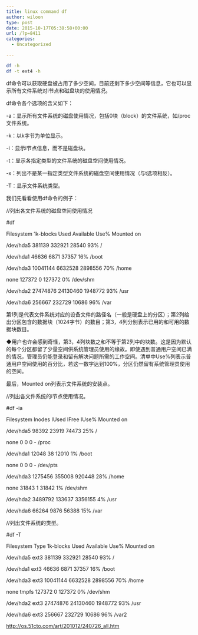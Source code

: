 ```yaml
---
title: linux command df
author: wiloon
type: post
date: 2015-10-17T05:38:58+00:00
url: /?p=8411
categories:
  - Uncategorized

---
```

```bash
df -h
df -t ext4 -h
```

df命令可以获取硬盘被占用了多少空间，目前还剩下多少空间等信息，它也可以显示所有文件系统对i节点和磁盘块的使用情况。

df命令各个选项的含义如下：

-a：显示所有文件系统的磁盘使用情况，包括0块（block）的文件系统，如/proc文件系统。
    
-k：以k字节为单位显示。
    
-i：显示i节点信息，而不是磁盘块。
    
-t：显示各指定类型的文件系统的磁盘空间使用情况。
    
-x：列出不是某一指定类型文件系统的磁盘空间使用情况（与t选项相反）。
    
-T：显示文件系统类型。
  
我们先看看使用df命令的例子：

//列出各文件系统的磁盘空间使用情况
  
#df
  
Filesystem 1k-blocks Used Available Use% Mounted on
  
/dev/hda5 381139 332921 28540 93% /
  
/dev/hda1 46636 6871 37357 16% /boot
  
/dev/hda3 10041144 6632528 2898556 70% /home
  
none 127372 0 127372 0% /dev/shm
  
/dev/hda2 27474876 24130460 1948772 93% /usr
  
/dev/hda6 256667 232729 10686 96% /var
  
第1列是代表文件系统对应的设备文件的路径名（一般是硬盘上的分区）；第2列给出分区包含的数据块（1024字节）的数目；第3，4列分别表示已用的和可用的数据块数目。

◆用户也许会感到奇怪，第3，4列块数之和不等于第2列中的块数。这是因为默认的每个分区都留了少量空间供系统管理员使用的缘故。即使遇到普通用户空间已满的情况，管理员仍能登录和留有解决问题所需的工作空间。清单中Use%列表示普通用户空间使用的百分比，若这一数字达到100%，分区仍然留有系统管理员使用的空间。

最后，Mounted on列表示文件系统的安装点。

//列出各文件系统的i节点使用情况。
  
#df -ia
  
Filesystem Inodes IUsed IFree IUse% Mounted on
  
/dev/hda5 98392 23919 74473 25% /
  
none 0 0 0 - /proc
  
/dev/hda1 12048 38 12010 1% /boot
  
none 0 0 0 - /dev/pts
  
/dev/hda3 1275456 355008 920448 28% /home
  
none 31843 1 31842 1% /dev/shm
  
/dev/hda2 3489792 133637 3356155 4% /usr
  
/dev/hda6 66264 9876 56388 15% /var

//列出文件系统的类型。
  
#df -T
  
Filesystem Type 1k-blocks Used Available Use% Mounted on
  
/dev/hda5 ext3 381139 332921 28540 93% /
  
/dev/hda1 ext3 46636 6871 37357 16% /boot
  
/dev/hda3 ext3 10041144 6632528 2898556 70% /home
  
none tmpfs 127372 0 127372 0% /dev/shm
  
/dev/hda2 ext3 27474876 24130460 1948772 93% /usr
  
/dev/hda6 ext3 256667 232729 10686 96% /var2

http://os.51cto.com/art/201012/240726_all.htm